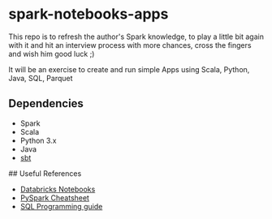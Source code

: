 # spark-notebooks-apps

This repo is to refresh the author's Spark knowledge, to play a little bit again with it and hit an interview process with more chances, cross the fingers and wish him good luck ;)

It will be an exercise to create and run simple Apps using Scala, Python, Java, SQL, Parquet

## Dependencies

* Spark
* Scala
* Python 3.x
* Java
* [sbt](https://www.scala-sbt.org/)

## Useful References

* [Databricks Notebooks](https://databricks.com/resources/type/example-notebooks)
* [PySpark Cheatsheet](https://www.datacamp.com/community/blog/pyspark-cheat-sheet-python)
* [SQL Programming guide](https://spark.apache.org/docs/latest/sql-programming-guide.html)
